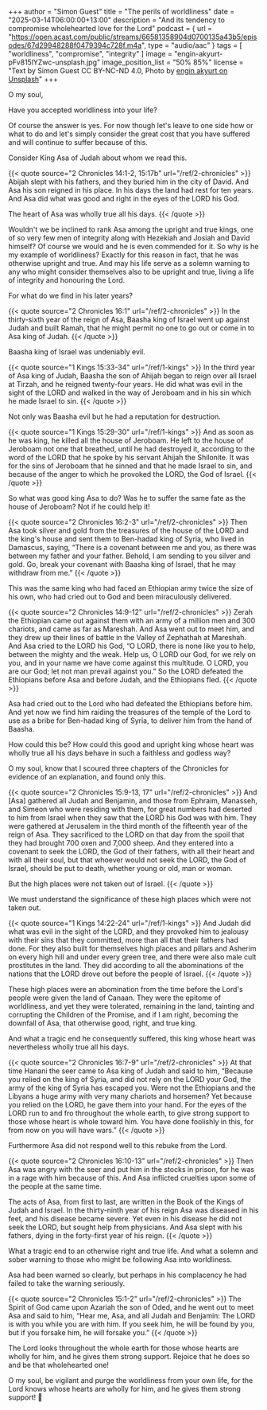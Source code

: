 +++
author = "Simon Guest"
title = "The perils of worldliness"
date = "2025-03-14T06:00:00+13:00"
description = "And its tendency to compromise wholehearted love for the Lord"
podcast = { url = "https://open.acast.com/public/streams/66581358904d0700135a43b5/episodes/67d29948288f0479394c728f.m4a", type = "audio/aac" }
tags = [ "worldliness", "compromise", "integrity" ]
image = "engin-akyurt-pFv815lYZwc-unsplash.jpg"
image_position_list = "50% 85%"
license = "Text by Simon Guest CC BY-NC-ND 4.0, Photo by [engin akyurt on Unsplash](https://unsplash.com/photos/city-skyline-during-night-time-pFv815lYZwc)"
+++

O my soul,

Have you accepted worldliness into your life?

Of course the answer is yes. For now though let's leave to one side how or what to do and let's simply consider the great cost that you have suffered and will continue to suffer because of this.

Consider King Asa of Judah about whom we read this.

{{< quote source="2 Chronicles 14:1-2, 15:17b" url="/ref/2-chronicles" >}}
Abijah slept with his fathers, and they buried him in the city of David. And Asa his son reigned in his place. In his days the land had rest for ten years. And Asa did what was good and right in the eyes of the LORD his God.

The heart of Asa was wholly true all his days.
{{< /quote >}}

Wouldn't we be inclined to rank Asa among the upright and true kings, one of so very few men of integrity along with Hezekiah and Josiah and David himself? Of course we would and he is even commended for it. So why is he my example of worldliness? Exactly for this reason in fact, that he was otherwise upright and true. And may his life serve as a solemn warning to any who might consider themselves also to be upright and true, living a life of integrity and honouring the Lord.

For what do we find in his later years?

{{< quote source="2 Chronicles 16:1" url="/ref/2-chronicles" >}}
In the thirty-sixth year of the reign of Asa, Baasha king of Israel went up against Judah and built Ramah, that he might permit no one to go out or come in to Asa king of Judah.
{{< /quote >}}

Baasha king of Israel was undeniably evil.

{{< quote source="1 Kings 15:33-34" url="/ref/1-kings" >}}
In the third year of Asa king of Judah, Baasha the son of Ahijah began to reign over all Israel at Tirzah, and he reigned twenty-four years. He did what was evil in the sight of the LORD and walked in the way of Jeroboam and in his sin which he made Israel to sin.
{{< /quote >}}

Not only was Baasha evil but he had a reputation for destruction.

{{< quote source="1 Kings 15:29-30" url="/ref/1-kings" >}}
And as soon as he was king, he killed all the house of Jeroboam. He left to the house of Jeroboam not one that breathed, until he had destroyed it, according to the word of the LORD that he spoke by his servant Ahijah the Shilonite. It was for the sins of Jeroboam that he sinned and that he made Israel to sin, and because of the anger to which he provoked the LORD, the God of Israel.
{{< /quote >}}

So what was good king Asa to do? Was he to suffer the same fate as the house of Jeroboam? Not if he could help it!

{{< quote source="2 Chronicles 16:2-3" url="/ref/2-chronicles" >}}
Then Asa took silver and gold from the treasures of the house of the LORD and the king's house and sent them to Ben-hadad king of Syria, who lived in Damascus, saying, “There is a covenant between me and you, as there was between my father and your father. Behold, I am sending to you silver and gold. Go, break your covenant with Baasha king of Israel, that he may withdraw from me.”
{{< /quote >}}

This was the same king who had faced an Ethiopian army twice the size of his own, who had cried out to God and been miraculously delivered.

{{< quote source="2 Chronicles 14:9-12" url="/ref/2-chronicles" >}}
Zerah the Ethiopian came out against them with an army of a million men and 300 chariots, and came as far as Mareshah. And Asa went out to meet him, and they drew up their lines of battle in the Valley of Zephathah at Mareshah. And Asa cried to the LORD his God, “O LORD, there is none like you to help, between the mighty and the weak. Help us, O LORD our God, for we rely on you, and in your name we have come against this multitude. O LORD, you are our God; let not man prevail against you.” So the LORD defeated the Ethiopians before Asa and before Judah, and the Ethiopians fled.
{{< /quote >}}

Asa had cried out to the Lord who had defeated the Ethiopians before him. And yet now we find him raiding the treasures of the temple of the Lord to use as a bribe for Ben-hadad king of Syria, to deliver him from the hand of Baasha.

How could this be? How could this good and upright king whose heart was wholly true all his days behave in such a faithless and godless way?

O my soul, know that I scoured three chapters of the Chronicles for evidence of an explanation, and found only this.

{{< quote source="2 Chronicles 15:9-13, 17" url="/ref/2-chronicles" >}}
And [Asa] gathered all Judah and Benjamin, and those from Ephraim, Manasseh, and Simeon who were residing with them, for great numbers had deserted to him from Israel when they saw that the LORD his God was with him. They were gathered at Jerusalem in the third month of the fifteenth year of the reign of Asa. They sacrificed to the LORD on that day from the spoil that they had brought 700 oxen and 7,000 sheep. And they entered into a covenant to seek the LORD, the God of their fathers, with all their heart and with all their soul, but that whoever would not seek the LORD, the God of Israel, should be put to death, whether young or old, man or woman.

But the high places were not taken out of Israel.
{{< /quote >}}

We must understand the significance of these high places which were not taken out.

{{< quote source="1 Kings 14:22-24" url="/ref/1-kings" >}}
And Judah did what was evil in the sight of the LORD, and they provoked him to jealousy with their sins that they committed, more than all that their fathers had done. For they also built for themselves high places and pillars and Asherim on every high hill and under every green tree, and there were also male cult prostitutes in the land. They did according to all the abominations of the nations that the LORD drove out before the people of Israel.
{{< /quote >}}

These high places were an abomination from the time before the Lord's people were given the land of Canaan. They were the epitome of worldliness, and yet they were tolerated, remaining in the land, tainting and corrupting the Children of the Promise, and if I am right, becoming the downfall of Asa, that otherwise good, right, and true king.

And what a tragic end he consequently suffered, this king whose heart was nevertheless wholly true all his days.

{{< quote source="2 Chronicles 16:7-9" url="/ref/2-chronicles" >}}
At that time Hanani the seer came to Asa king of Judah and said to him, “Because you relied on the king of Syria, and did not rely on the LORD your God, the army of the king of Syria has escaped you. Were not the Ethiopians and the Libyans a huge army with very many chariots and horsemen? Yet because you relied on the LORD, he gave them into your hand. For the eyes of the LORD run to and fro throughout the whole earth, to give strong support to those whose heart is whole toward him. You have done foolishly in this, for from now on you will have wars.”
{{< /quote >}}

Furthermore Asa did not respond well to this rebuke from the Lord.

{{< quote source="2 Chronicles 16:10-13" url="/ref/2-chronicles" >}}
Then Asa was angry with the seer and put him in the stocks in prison, for he was in a rage with him because of this. And Asa inflicted cruelties upon some of the people at the same time.

The acts of Asa, from first to last, are written in the Book of the Kings of Judah and Israel. In the thirty-ninth year of his reign Asa was diseased in his feet, and his disease became severe. Yet even in his disease he did not seek the LORD, but sought help from physicians. And Asa slept with his fathers, dying in the forty-first year of his reign.
{{< /quote >}}

What a tragic end to an otherwise right and true life. And what a solemn and sober warning to those who might be following Asa into worldliness.

Asa had been warned so clearly, but perhaps in his complacency he had failed to take the warning seriously.

{{< quote source="2 Chronicles 15:1-2" url="/ref/2-chronicles" >}}
The Spirit of God came upon Azariah the son of Oded, and he went out to meet Asa and said to him, “Hear me, Asa, and all Judah and Benjamin: The LORD is with you while you are with him. If you seek him, he will be found by you, but if you forsake him, he will forsake you.”
{{< /quote >}}

The Lord looks throughout the whole earth for those whose hearts are wholly for him, and he gives them strong support. Rejoice that he does so and be that wholehearted one!

O my soul, be vigilant and purge the worldliness from your own life, for the Lord knows whose hearts are wholly for him, and he gives them strong support! 🙏
